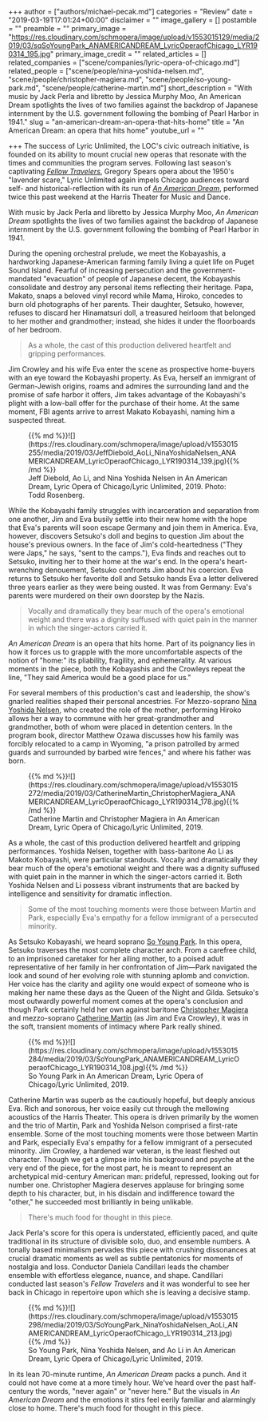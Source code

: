 +++
author = ["authors/michael-pecak.md"]
categories = "Review"
date = "2019-03-19T17:01:24+00:00"
disclaimer = ""
image_gallery = []
postamble = ""
preamble = ""
primary_image = "https://res.cloudinary.com/schmopera/image/upload/v1553015129/media/2019/03/sqSoYoungPark_ANAMERICANDREAM_LyricOperaofChicago_LYR190314_195.jpg"
primary_image_credit = ""
related_articles = []
related_companies = ["scene/companies/lyric-opera-of-chicago.md"]
related_people = ["scene/people/nina-yoshida-nelsen.md", "scene/people/christopher-magiera.md", "scene/people/so-young-park.md", "scene/people/catherine-martin.md"]
short_description = "With music by Jack Perla and libretto by Jessica Murphy Moo, An American Dream spotlights the lives of two families against the backdrop of Japanese internment by the U.S. government following the bombing of Pearl Harbor in 1941."
slug = "an-american-dream-an-opera-that-hits-home"
title = "An American Dream: an opera that hits home"
youtube_url = ""

+++
The success of Lyric Unlimited, the LOC's civic outreach initiative, is founded on its ability to mount crucial new operas that resonate with the times and communities the program serves. Following last season's captivating [_Fellow Travelers_](/fellow-travelers-is-luminous-in-chicago/), Gregory Spears opera about the 1950's "lavender scare," Lyric Unlimited again impels Chicago audiences toward self- and historical-reflection with its run of [_An American Dream_](https://www.lyricopera.org/concertstickets/calendar/2018-2019/an-american-dream-opera-tickets), performed twice this past weekend at the Harris Theater for Music and Dance.

With music by Jack Perla and libretto by Jessica Murphy Moo, _An American Dream_ spotlights the lives of two families against the backdrop of Japanese internment by the U.S. government following the bombing of Pearl Harbor in 1941.

During the opening orchestral prelude, we meet the Kobayashis, a hardworking Japanese-American farming family living a quiet life on Puget Sound Island. Fearful of increasing persecution and the government-mandated "evacuation" of people of Japanese decent, the Kobayashis consolidate and destroy any personal items reflecting their heritage. Papa, Makato, snaps a beloved vinyl record while Mama, Hiroko, concedes to burn old photographs of her parents. Their daughter, Setsuko, however, refuses to discard her Hinamatsuri doll, a treasured heirloom that belonged to her mother and grandmother; instead, she hides it under the floorboards of her bedroom.

>As a whole, the cast of this production delivered heartfelt and gripping performances.

Jim Crowley and his wife Eva enter the scene as prospective home-buyers with an eye toward the Kobayashi property. As Eva, herself an immigrant of German-Jewish origins, roams and admires the surrounding land and the promise of safe harbor it offers, Jim takes advantage of the Kobayashi's plight with a low-ball offer for the purchase of their home. At the same moment, FBI agents arrive to arrest Makato Kobayashi, naming him a suspected threat.

<figure data-type="image">{{% md %}}![](https://res.cloudinary.com/schmopera/image/upload/v1553015255/media/2019/03/JeffDiebold_AoLi_NinaYoshidaNelsen_ANAMERICANDREAM_LyricOperaofChicago_LYR190314_139.jpg){{% /md %}}

<figcaption>Jeff Diebold, Ao Li, and Nina Yoshida Nelsen in An American Dream, Lyric Opera of Chicago/Lyric Unlimited, 2019. Photo: Todd Rosenberg.</figcaption>

</figure>

While the Kobayashi family struggles with incarceration and separation from one another, Jim and Eva busily settle into their new home with the hope that Eva's parents will soon escape Germany and join them in America. Eva, however, discovers Setsuko's doll and begins to question Jim about the house's previous owners. In the face of Jim's cold-heartedness ("They were Japs," he says, "sent to the camps."), Eva finds and reaches out to Setsuko, inviting her to their home at the war's end. In the opera's heart-wrenching denouement, Setsuko confronts Jim about his coercion. Eva returns to Setsuko her favorite doll and Setsuko hands Eva a letter delivered three years earlier as they were being ousted. It was from Germany: Eva's parents were murdered on their own doorstep by the Nazis.

>Vocally and dramatically they bear much of the opera's emotional weight and there was a dignity suffused with quiet pain in the manner in which the singer-actors carried it.

_An American Dream_ is an opera that hits home. Part of its poignancy lies in how it forces us to grapple with the more uncomfortable aspects of the notion of "home:" its pliability, fragility, and ephemerality. At various moments in the piece, both the Kobayashis and the Crowleys repeat the line, "They said America would be a good place for us."

For several members of this production's cast and leadership, the show's gnarled realities shaped their personal ancestries. For Mezzo-soprano [Nina Yoshida Nelsen](/scene/people/nina-yoshida-nelsen/), who created the role of the mother, performing Hiroko allows her a way to commune with her great-grandmother and grandmother, both of whom were placed in detention centers. In the program book, director Matthew Ozawa discusses how his family was forcibly relocated to a camp in Wyoming, "a prison patrolled by armed guards and surrounded by barbed wire fences," and where his father was born.

<figure data-type="image">{{% md %}}![](https://res.cloudinary.com/schmopera/image/upload/v1553015272/media/2019/03/CatherineMartin_ChristopherMagiera_ANAMERICANDREAM_LyricOperaofChicago_LYR190314_178.jpg){{% /md %}}

<figcaption>Catherine Martin and Christopher Magiera in An American Dream, Lyric Opera of Chicago/Lyric Unlimited, 2019.</figcaption>

</figure>

As a whole, the cast of this production delivered heartfelt and gripping performances. Yoshida Nelsen, together with bass-baritone Ao Li as Makoto Kobayashi, were particular standouts. Vocally and dramatically they bear much of the opera's emotional weight and there was a dignity suffused with quiet pain in the manner in which the singer-actors carried it. Both Yoshida Nelsen and Li possess vibrant instruments that are backed by intelligence and sensitivity for dramatic inflection.

>Some of the most touching moments were those between Martin and Park, especially Eva's empathy for a fellow immigrant of a persecuted minority.

As Setsuko Kobayashi, we heard soprano [So Young Park](/scene/people/so-young-park/). In this opera, Setsuko traverses the most complete character arch. From a carefree child, to an imprisoned caretaker for her ailing mother, to a poised adult representative of her family in her confrontation of Jim—Park navigated the look and sound of her evolving role with stunning aplomb and conviction. Her voice has the clarity and agility one would expect of someone who is making her name these days as the Queen of the Night and Gilda. Setsuko's most outwardly powerful moment comes at the opera's conclusion and though Park certainly held her own against baritone [Christopher Magiera](/scene/people/christopher-magiera/) and mezzo-soprano [Catherine Martin](/scene/people/catherine-martin/) (as Jim and Eva Crowley), it was in the soft, transient moments of intimacy where Park really shined.

<figure data-type="image">{{% md %}}![](https://res.cloudinary.com/schmopera/image/upload/v1553015284/media/2019/03/SoYoungPark_ANAMERICANDREAM_LyricOperaofChicago_LYR190314_108.jpg){{% /md %}}

<figcaption>So Young Park in An American Dream, Lyric Opera of Chicago/Lyric Unlimited, 2019.</figcaption>

</figure>

Catherine Martin was superb as the cautiously hopeful, but deeply anxious Eva. Rich and sonorous, her voice easily cut through the mellowing acoustics of the Harris Theater. This opera is driven primarily by the women and the trio of Martin, Park and Yoshida Nelson comprised a first-rate ensemble. Some of the most touching moments were those between Martin and Park, especially Eva's empathy for a fellow immigrant of a persecuted minority. Jim Crowley, a hardened war veteran, is the least fleshed out character. Though we get a glimpse into his background and psyche at the very end of the piece, for the most part, he is meant to represent an archetypical mid-century American man: prideful, repressed, looking out for number one. Christopher Magiera deserves applause for bringing some depth to his character, but, in his disdain and indifference toward the "other," he succeeded most brilliantly in being unlikable.

>There's much food for thought in this piece.

Jack Perla's score for this opera is understated, efficiently paced, and quite traditional in its structure of divisible solo, duo, and ensemble numbers. A tonally based minimalism pervades this piece with crushing dissonances at crucial dramatic moments as well as subtle pentatonics for moments of nostalgia and loss. Conductor Daniela Candillari leads the chamber ensemble with effortless elegance, nuance, and shape. Candillari conducted last season's _Fellow Travelers_ and it was wonderful to see her back in Chicago in repertoire upon which she is leaving a decisive stamp.

<figure data-type="image">{{% md %}}![](https://res.cloudinary.com/schmopera/image/upload/v1553015298/media/2019/03/SoYoungPark_NinaYoshidaNelsen_AoLi_ANAMERICANDREAM_LyricOperaofChicago_LYR190314_213.jpg){{% /md %}}

<figcaption>So Young Park, Nina Yoshida Nelsen, and Ao Li in An American Dream, Lyric Opera of Chicago/Lyric Unlimited, 2019.</figcaption>

</figure>

In its lean 70-minute runtime, _An American Dream_ packs a punch. And it could not have come at a more timely hour. We've heard over the past half-century the words, "never again" or "never here." But the visuals in _An American Dream_ and the emotions it stirs feel eerily familiar and alarmingly close to home. There's much food for thought in this piece.
